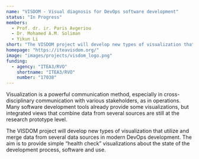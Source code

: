 ```yaml
---
name: "VISDOM - Visual diagnosis for DevOps software development"
status: "In Progress"
members:
  - Prof. dr. ir. Paris Avgeriou
  - Dr. Mohamed A.M. Soliman
  - Yikun Li
short: "The VISDOM project will develop new types of visualization that utilize and merge data from several data sources in modern DevOps development. The aim is to provide simple “health check” visualizations about the state of the development process, software and use."
homepage: "https://iteavisdom.org/"
image: "images/projects/visdom_logo.png"
funding:
  - agency: "ITEA3/RVO"
    shortname: "ITEA3/RVO"
    number: "17038"
---
```


Visualization is a powerful communication method, especially in cross-disciplinary communication with various stakeholders, as in operations. Many software development tools already provide some visualizations, but integrated views that combine data from several sources are still at the research prototype level.

The VISDOM project will develop new types of visualization that utilize and merge data from several data sources in modern DevOps development. The aim is to provide simple “health check” visualizations about the state of the development process, software and use.
